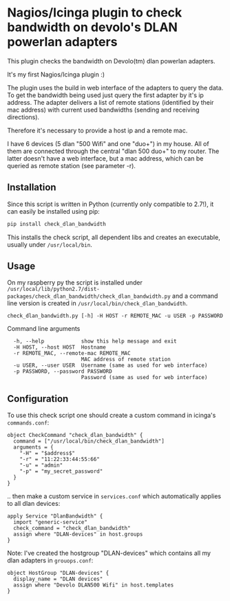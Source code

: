 # Nagios/Icinga plugin to check bandwidth on devolo's DLAN powerlan adapters
This plugin checks the bandwidth on Devolo(tm) dlan powerlan adapters. 

It's my first Nagios/Icinga plugin :)

The plugin uses the build in web interface of the adapters to query the data. To get the bandwidth being used just query the first adapter by it's ip address. The adapter delivers a list of remote stations (identified by their mac address) with current used bandwidths (sending and receiving directions). 

Therefore it's necessary to provide a host ip and a remote mac.

I have 6 devices (5 dlan "500 Wifi" and one "duo+") in my house. All of them are connected through the central "dlan 500 duo+" to my router. The latter doesn't have a web interface, but a mac address, which can be queried as remote station (see parameter -r).  

## Installation
Since this script is written in Python (currently only compatible to 2.7!), it can easily be installed using pip:
```bash
pip install check_dlan_bandwidth
```

This installs the check script, all dependent libs and creates an executable, usually under ``/usr/local/bin``. 

## Usage
On my raspberry py the script is installed under ``/usr/local/lib/python2.7/dist-packages/check_dlan_bandwidth/check_dlan_bandwidth.py`` and a command line version is created in ``/usr/local/bin/check_dlan_bandwidth``. 

```
check_dlan_bandwidth.py [-h] -H HOST -r REMOTE_MAC -u USER -p PASSWORD
```

Command line arguments
```
  -h, --help            show this help message and exit
  -H HOST, --host HOST  Hostname
  -r REMOTE_MAC, --remote-mac REMOTE_MAC
                        MAC address of remote station
  -u USER, --user USER  Username (same as used for web interface)
  -p PASSWORD, --password PASSWORD
                        Password (same as used for web interface)
```

## Configuration
To use this check script one should create a custom command in icinga's ``commands.conf``:
```
object CheckCommand "check_dlan_bandwidth" {
  command = ["/usr/local/bin/check_dlan_bandwidth"]
  arguments = {
    "-H" = "$address$"
    "-r" = "11:22:33:44:55:66"
    "-u" = "admin"
    "-p" = "my_secret_password"
  }
}

```

.. then make a custom service in ``services.conf`` which automatically applies to all dlan devices:
```
apply Service "DlanBandwidth" {
  import "generic-service"
  check_command = "check_dlan_bandwidth"
  assign where "DLAN-devices" in host.groups
}
```

Note: I've created the hostgroup "DLAN-devices" which contains all my dlan adapters in ``grouops.conf``:
```
object HostGroup "DLAN-devices" {
  display_name = "DLAN devices"
  assign where "Devolo DLAN500 Wifi" in host.templates
}
```
